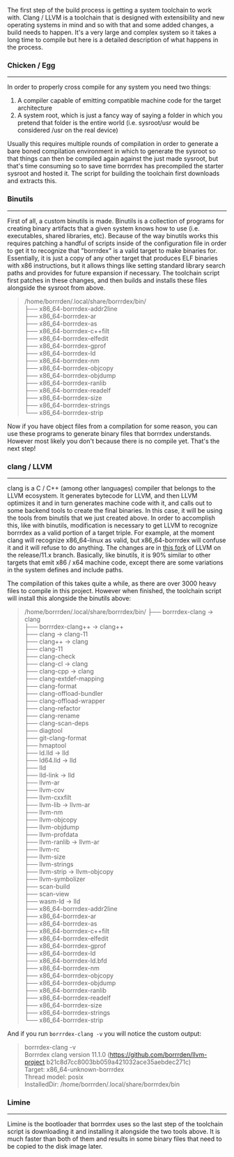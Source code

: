 The first step of the build process is getting a system toolchain to work with.  Clang / LLVM is a toolchain that is designed with extensibility and new operating systems in mind and so with that and some added changes, a build needs to happen.  It's a very large and complex system so it takes a long time to compile but here is a detailed description of what happens in the process.

### Chicken / Egg
---------------

In order to properly cross compile for any system you need two things:

1. A compiler capable of emitting compatible machine code for the target architecture
2. A system root, which is just a fancy way of saying a folder in which you pretend that folder is the entire world (i.e. sysroot/usr would be considered /usr on the real device)

Usually this requires multiple rounds of compilation in order to generate a bare boned compilation environment in which to generate the sysroot so that things can then be compiled again against the just made sysroot, but that's time consuming so to save time borrrdex has precompiled the starter sysroot and hosted it.  The script for building the toolchain first downloads and extracts this.

### Binutils
-----------

First of all, a custom binutils is made.  Binutils is a collection of programs for creating binary artifacts that a given system knows how to use (i.e. executables, shared libraries, etc).  Because of the way binutils works this requires patching a handful of scripts inside of the configuration file in order to get it to recognize that "borrrdex" is a valid target to make binaries for.  Essentially, it is just a copy of any other target that produces ELF binaries with x86 instructions, but it allows things like setting standard library search paths and provides for future expansion if necessary.  The toolchain script first patches in these changes, and then builds and installs these files alongside the sysroot from above.

> /home/borrrden/.local/share/borrrdex/bin/<br />
├── x86_64-borrrdex-addr2line<br />
├── x86_64-borrrdex-ar<br />
├── x86_64-borrrdex-as<br />
├── x86_64-borrrdex-c++filt<br />
├── x86_64-borrrdex-elfedit<br />
├── x86_64-borrrdex-gprof<br />
├── x86_64-borrrdex-ld<br />
├── x86_64-borrrdex-nm<br />
├── x86_64-borrrdex-objcopy<br />
├── x86_64-borrrdex-objdump<br />
├── x86_64-borrrdex-ranlib<br />
├── x86_64-borrrdex-readelf<br />
├── x86_64-borrrdex-size<br />
├── x86_64-borrrdex-strings<br />
└── x86_64-borrrdex-strip<br />

Now if you have object files from a compilation for some reason, you can use these programs to generate binary files that borrrdex understands.  However most likely you don't because there is no compile yet.  That's the next step!

### clang / LLVM
---------------

clang is a C / C++ (among other languages) compiler that belongs to the LLVM ecosystem.  It generates bytecode for LLVM, and then LLVM optimizes it and in turn generates machine code with it, and calls out to some backend tools to create the final binaries.  In this case, it will be using the tools from binutils that we just created above.  In order to accomplish this, like with binutils, modification is necessary to get LLVM to recognize borrrdex as a valid portion of a target triple.  For example, at the moment clang will recognize x86_64-linux as valid, but x86_64-borrrdex will confuse it and it will refuse to do anything.  The changes are in [this fork](https://github.com/borrrden/llvm-project) of LLVM on the release/11.x branch.  Basically, like binutils, it is 90% similar to other targets that emit x86 / x64 machine code, except there are some variations in the system defines and include paths.  

The compilation of this takes quite a while, as there are over 3000 heavy files to compile in this project.  However when finished, the toolchain script will install this alongside the binutils above:

> /home/borrrden/.local/share/borrrdex/bin/
├── borrrdex-clang -> clang<br />
├── borrrdex-clang++ -> clang++<br />
├── clang -> clang-11<br />
├── clang++ -> clang<br />
├── clang-11<br />
├── clang-check<br />
├── clang-cl -> clang<br />
├── clang-cpp -> clang<br />
├── clang-extdef-mapping<br />
├── clang-format<br />
├── clang-offload-bundler<br />
├── clang-offload-wrapper<br />
├── clang-refactor<br />
├── clang-rename<br />
├── clang-scan-deps<br />
├── diagtool<br />
├── git-clang-format<br />
├── hmaptool<br />
├── ld.lld -> lld<br />
├── ld64.lld -> lld<br />
├── lld<br />
├── lld-link -> lld<br />
├── llvm-ar<br />
├── llvm-cov<br />
├── llvm-cxxfilt<br />
├── llvm-lib -> llvm-ar<br />
├── llvm-nm<br />
├── llvm-objcopy<br />
├── llvm-objdump<br />
├── llvm-profdata<br />
├── llvm-ranlib -> llvm-ar<br />
├── llvm-rc<br />
├── llvm-size<br />
├── llvm-strings<br />
├── llvm-strip -> llvm-objcopy<br />
├── llvm-symbolizer<br />
├── scan-build<br />
├── scan-view<br />
├── wasm-ld -> lld<br />
├── x86_64-borrrdex-addr2line<br />
├── x86_64-borrrdex-ar<br />
├── x86_64-borrrdex-as<br />
├── x86_64-borrrdex-c++filt<br />
├── x86_64-borrrdex-elfedit<br />
├── x86_64-borrrdex-gprof<br />
├── x86_64-borrrdex-ld<br />
├── x86_64-borrrdex-ld.bfd<br />
├── x86_64-borrrdex-nm<br />
├── x86_64-borrrdex-objcopy<br />
├── x86_64-borrrdex-objdump<br />
├── x86_64-borrrdex-ranlib<br />
├── x86_64-borrrdex-readelf<br />
├── x86_64-borrrdex-size<br />
├── x86_64-borrrdex-strings<br />
└── x86_64-borrrdex-strip<br />

And if you run `borrrdex-clang -v` you will notice the custom output:

> borrrdex-clang -v<br />
Borrrdex clang version 11.1.0 (https://github.com/borrrden/llvm-project b21c8d7cc8003bb059a421032ace35aebdec271c)<br />
Target: x86_64-unknown-borrrdex<br />
Thread model: posix<br />
InstalledDir: /home/borrrden/.local/share/borrrdex/bin

### Limine
-------------

Limine is the bootloader that borrrdex uses so the last step of the toolchain script is downloading it and installing it alongside the two tools above.  It is much faster than both of them and results in some binary files that need to be copied to the disk image later.